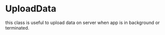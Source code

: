# UploadData
this class is useful to upload data on server when app is in background or terminated.
